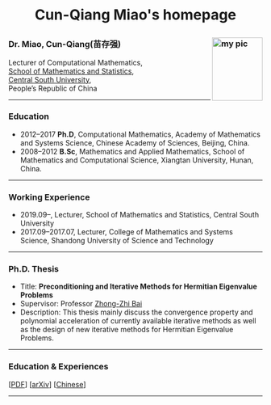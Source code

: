 <h1><p align="center"> Cun-Qiang Miao's homepage </p></h1>

### Dr. Miao, Cun-Qiang(苗存强) <img src="https://github.com/miaocunqiang/cqmiao-homepage/raw/main/img-storage/pic_head.jpg" alt="my pic" align="right" width='100px' height='125px'/> 

Lecturer of Computational Mathematics, <br/>
[School of Mathematics and Statistics](https://math.csu.edu.cn/), <br/>
[Central South University](http://www.csu.edu.cn/), <br/>
People’s Republic of China

---------------------------------
     
### Education
- 2012–2017 <b>Ph.D</b>, Computational Mathematics, Academy of Mathematics and Systems Science, Chinese Academy of Sciences, Beijing, China.
- 2008–2012 <b>B.Sc</b>, Mathematics and Applied Mathematics, School of Mathematics and Computational Science, Xiangtan University, Hunan, China.

---------------------------------
     
### Working Experience
- 2019.09–, Lecturer, School of Mathematics and Statistics, Central South University
- 2017.09–2017.07, Lecturer, College of Mathematics and Systems Science, Shandong University of Science and Technology



---------------------------------
     
### Ph.D. Thesis
- Title: <b> Preconditioning and Iterative Methods for Hermitian Eigenvalue Problems </b>
- Supervisor: Professor [Zhong-Zhi Bai](http://lsec.cc.ac.cn/~bzz/bzzcn.html)
- Description: This thesis mainly discuss the convergence property and polynomial acceleration of currently available iterative methods as well as the design of new iterative methods for Hermitian Eigenvalue Problems.

----------------------------------

### Education & Experiences

[[PDF](https://www.google.com)] [[arXiv](https://arxiv.org)] [[Chinese](http://faculty.csu.edu.cn/miaocunqiang/zh_CN/index.htm)]

----------------------------------
